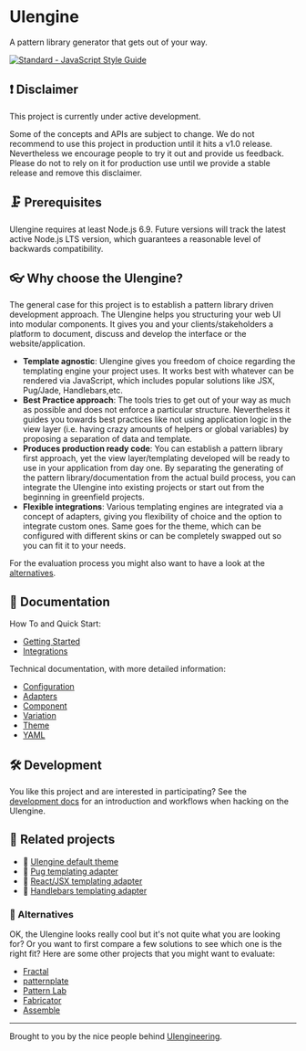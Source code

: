 # UIengine

A pattern library generator that gets out of your way.

[![Standard - JavaScript Style Guide](https://img.shields.io/badge/code%20style-standard-brightgreen.svg)](http://standardjs.com/)

## ❗️ Disclaimer

This project is currently under active development.

Some of the concepts and APIs are subject to change.
We do not recommend to use this project in production until it hits a v1.0 release.
Nevertheless we encourage people to try it out and provide us feedback.
Please do not to rely on it for production use until we provide a stable release and remove this disclaimer.

## 🗜 Prerequisites

UIengine requires at least Node.js 6.9.
Future versions will track the latest active Node.js LTS version, which guarantees a reasonable level of backwards compatibility.

## 👓 Why choose the UIengine?

The general case for this project is to establish a pattern library driven development approach.
The UIengine helps you structuring your web UI into modular components.
It gives you and your clients/stakeholders a platform to document, discuss and develop the interface or the website/application. 

- **Template agnostic**: UIengine gives you freedom of choice regarding the templating engine your project uses.
  It works best with whatever can be rendered via JavaScript, which includes popular solutions like JSX, Pug/Jade, Handlebars,etc.
- **Best Practice approach**: The tools tries to get out of your way as much as possible and does not enforce a particular structure. 
  Nevertheless it guides you towards best practices like not using application logic in the view layer (i.e. having crazy amounts of helpers or global variables) by proposing a separation of data and template.
- **Produces production ready code**: You can establish a pattern library first approach, yet the view layer/templating developed will be ready to use in your application from day one.
  By separating the generating of the pattern library/documentation from the actual build process, you can integrate the UIengine into existing projects or start out from the beginning in greenfield projects.
- **Flexible integrations**: Various templating engines are integrated via a concept of adapters, giving you flexibility of choice and the option to integrate custom ones. Same goes for the theme, which can be configured with different skins or can be completely swapped out so you can fit it to your needs. 

For the evaluation process you might also want to have a look at the [alternatives](#-alternatives).

## 📘 Documentation

How To and Quick Start:

- [Getting Started](./docs/getting-started.md)
- [Integrations](./docs/integrations.md)

Technical documentation, with more detailed information:

- [Configuration](./docs/config.md)
- [Adapters](./docs/adapters.md)
- [Component](./docs/component.md)
- [Variation](./docs/variation.md)
- [Theme](./docs/theme.md)
- [YAML](./docs/yaml.md)

## 🛠 Development 

You like this project and are interested in participating?
See the [development docs](./docs/development.md) for an introduction and workflows when hacking on the UIengine.

## 💁 Related projects

- 🎨 [UIengine default theme](https://github.com/dennisreimann/uiengine-theme-default)
- 🔌 [Pug templating adapter](https://github.com/dennisreimann/uiengine-adapter-pug)
- 🔌 [React/JSX templating adapter](https://github.com/dennisreimann/uiengine-adapter-react)
- 🔌 [Handlebars templating adapter](https://github.com/dennisreimann/uiengine-adapter-handlebars)

### 🖖 Alternatives

OK, the UIengine looks really cool but it's not quite what you are looking for?
Or you want to first compare a few solutions to see which one is the right fit?
Here are some other projects that you might want to evaluate:

- [Fractal](http://fractal.build/)
- [patternplate](https://github.com/sinnerschrader/patternplate)
- [Pattern Lab](http://patternlab.io/)
- [Fabricator](https://fbrctr.github.io/)
- [Assemble](http://assemble.io/)

- - - - -

Brought to you by the nice people behind [UIengineering](https://www.uiengineering.de). 
